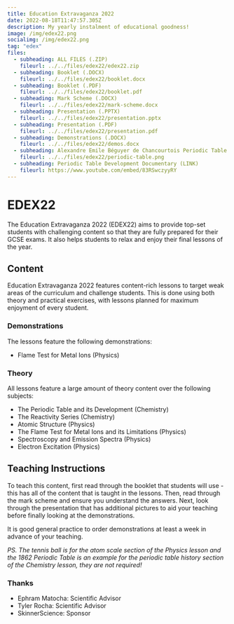```yaml
---
title: Education Extravaganza 2022
date: 2022-08-18T11:47:57.305Z
description: My yearly instalment of educational goodness!
image: /img/edex22.png
socialimg: /img/edex22.png
tag: "edex"
files:
  - subheading: ALL FILES (.ZIP)
    fileurl: ../../files/edex22/edex22.zip
  - subheading: Booklet (.DOCX)
    fileurl: ../../files/edex22/booklet.docx
  - subheading: Booklet (.PDF)
    fileurl: ../../files/edex22/booklet.pdf
  - subheading: Mark Scheme (.DOCX)
    fileurl: ../../files/edex22/mark-scheme.docx
  - subheading: Presentation (.PPTX)
    fileurl: ../../files/edex22/presentation.pptx
  - subheading: Presentation (.PDF)
    fileurl: ../../files/edex22/presentation.pdf
  - subheading: Demonstrations (.DOCX)
    fileurl: ../../files/edex22/demos.docx
  - subheading: Alexandre Emile Béguyer de Chancourtois Periodic Table 1862 (.PNG)
    fileurl: ../../files/edex22/periodic-table.png
  - subheading: Periodic Table Development Documentary (LINK)
    fileurl: https://www.youtube.com/embed/83RSwczyyRY
---
```


# EDEX22

The Education Extravaganza 2022 (EDEX22) aims to provide top-set students with challenging content so that they are fully prepared for their GCSE exams. It also helps students to relax and enjoy their final lessons of the year.

## Content

Education Extravaganza 2022 features content-rich lessons to target weak areas of the curriculum and challenge students. This is done using both theory and practical exercises, with lessons planned for maximum enjoyment of every student.

### Demonstrations

The lessons feature the following demonstrations:

- Flame Test for Metal Ions (Physics)

### Theory

All lessons feature a large amount of theory content over the following subjects:

- The Periodic Table and its Development (Chemistry)
- The Reactivity Series (Chemistry)
- Atomic Structure (Physics)
- The Flame Test for Metal Ions and its Limitations (Physics)
- Spectroscopy and Emission Spectra (Physics)
- Electron Excitation (Physics)

## Teaching Instructions

To teach this content, first read through the booklet that students will use - this has all of the content that is taught in the lessons. Then, read through the mark scheme and ensure you understand the answers. Next, look through the presentation that has additional pictures to aid your teaching before finally looking at the demonstrations.

It is good general practice to order demonstrations at least a week in advance of your teaching.

_PS. The tennis ball is for the atom scale section of the Physics lesson and the 1862 Periodic Table is an example for the periodic table history section of the Chemistry lesson, they are not required!_

### Thanks

- Ephram Matocha: Scientific Advisor
- Tyler Rocha: Scientific Advisor
- SkinnerScience: Sponsor
